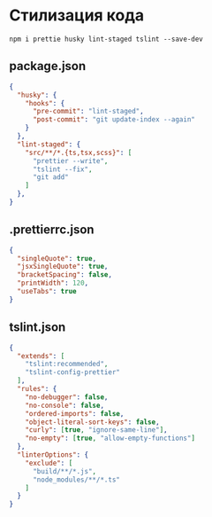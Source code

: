 Стилизация кода
===============

```
npm i prettie husky lint-staged tslint --save-dev
```

package.json
------------

```json
{
  "husky": {
    "hooks": {
      "pre-commit": "lint-staged",
      "post-commit": "git update-index --again"
    }
  },
  "lint-staged": {
    "src/**/*.{ts,tsx,scss}": [
      "prettier --write",
      "tslint --fix",
      "git add"
    ]
  },
}
```


 .prettierrc.json
 ----------------
 
```json
{
  "singleQuote": true,
  "jsxSingleQuote": true,
  "bracketSpacing": false,
  "printWidth": 120,
  "useTabs": true
}
```

tslint.json
-----------

```json
{
  "extends": [
    "tslint:recommended",
    "tslint-config-prettier"
  ],
  "rules": {
    "no-debugger": false,
    "no-console": false,
    "ordered-imports": false,
    "object-literal-sort-keys": false,
    "curly": [true, "ignore-same-line"],
    "no-empty": [true, "allow-empty-functions"]
  },
  "linterOptions": {
    "exclude": [
      "build/**/*.js",
      "node_modules/**/*.ts"
    ]
  }
}
```
